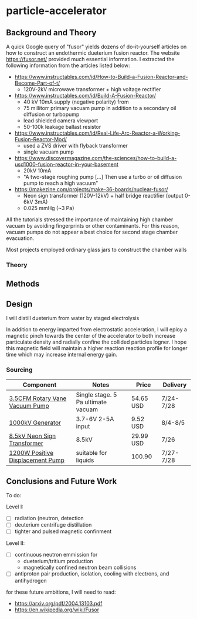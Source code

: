 # particle-accelerator

## Background and Theory

A quick Google query of "fusor" yields dozens of do-it-yourself articles on how to construct an endothermic dueterium fusion reactor. The website https://fusor.net/ provided much essential information. I extracted the following information from the articles listed below:  

- https://www.instructables.com/id/How-to-Build-a-Fusion-Reactor-and-Become-Part-of-t/
  - 120V-2kV microwave transformer + high voltage rectifier
- https://www.instructables.com/id/Build-A-Fusion-Reactor/
  - 40 kV 10mA supply (negative polarity) from 
  - 75 millitorr primary vacuam pump in addition to a secondary oil diffusion or turbopump
  - lead shielded camera viewport
  - 50-100k leakage ballast resistor
- https://www.instructables.com/id/Real-Life-Arc-Reactor-a-Working-Fusion-Reactor-Mod/
  - used a ZVS driver with flyback transformer
  - single vacuam pump
- https://www.discovermagazine.com/the-sciences/how-to-build-a-usd1000-fusion-reactor-in-your-basement
  - 20kV 10mA
  - "A two-stage roughing pump \[...\] Then use a turbo or oil diffusion pump to reach a high vacuum"
- https://makezine.com/projects/make-36-boards/nuclear-fusor/
  - Neon sign transformer (120V-12kV) + half bridge reactifier (output 0-6kV 3mA)
  - 0.025 mmHg (~3 Pa)
  
  
All the tutorials stressed the importance of maintaining high chamber vacuam by avoiding fingerprints or other contaminants. For this reason, vacuam pumps do not appear a best choice for second stage chamber evacuation.

Most projects employed ordinary glass jars to construct the chamber walls

### Theory

## Methods

## Design

I will distill dueterium from water by staged electrolysis

In addition to energy imparted from electrostatic acceleration, I will eploy a magnetic pinch towards the center of the accelerator to both increase particulate density and radially confine the collided particles logner. I hope this magnetic field will maintain a higher reaction reaction profile for longer time which may increase internal energy gain.

### Sourcing

| Component | Notes | Price | Delivery |
| ---- | ---- | ---- | ---- |
| [3.5CFM Rotary Vane Vacuum Pump](https://www.ebay.com/itm/142345178028) | Single stage. 5 Pa ultimate vacuam | 54.65 USD | 7/24-7/28 |
| [1000kV Generator](https://www.ebay.com/itm/DC-3-6V-6V-Boost-Set-up-to-DC-400kV-High-Voltage-Generator-Power-Module-Tool/133470018966?epid=1862012138&hash=item1f136edd96:g:~AoAAOSwQiJfDXFp) | 3.7-6V 2-5A input | 9.52 USD | 8/4-8/5 |
| [8.5kV Neon Sign Transformer](https://www.amazon.com/Brand-8-5KV-Transformer-Signs-Supply/dp/B0892Q49YG) | 8.5kV | 29.99 USD | 7/26 |
| [1200W Positive Displacement Pump](https://www.ebay.com/itm/1200W-Electric-Water-Booster-Pump-Stainless-Steel-Garden-Sprinkler-Pump-Pool/143564978723) | suitable for liquids | 100.90 | 7/27-7/28 | 


## Conclusions and Future Work

To do:

Level I:
- [ ] radiation (neutron, detection
- [ ] deuterium centrifuge distillation
- [ ] tighter and pulsed magnetic confinment

Level II:
- [ ] continuous neutron emmission for
  - dueterium/tritium production
  - magnetically confined neutron beam collisions
- [ ] antiproton pair production, isolation, cooling with electrons, and antihydrogen

for these future ambitions, I will need to read:
- https://arxiv.org/pdf/2004.13103.pdf
- https://en.wikipedia.org/wiki/Fusor
